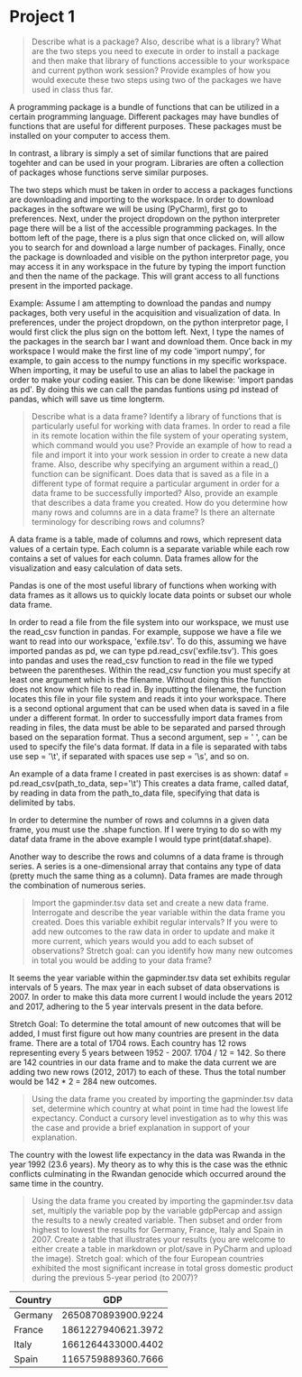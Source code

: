 # Project 1

> Describe what is a package? Also, describe what is a library? What are the two steps you need to execute in order to install a package and then make that library of functions accessible to your workspace and current python work session? Provide examples of how you would execute these two steps using two of the packages we have used in class thus far.

A programming package is a bundle of functions that can be utilized in a certain programming language. Different packages may have bundles of functions that are useful for different purposes. These packages must be installed on your computer to access them. 

In contrast, a library is simply a set of similar functions that are paired togehter and can be used in your program. Libraries are often a collection of packages whose functions serve similar purposes.

The two steps which must be taken in order to access a packages functions are downloading and importing to the workspace. In order to download packages in the software we will be using (PyCharm), first go to preferences. Next, under the project dropdown on the python interpreter page there will be a list of the accessible programming packages. In the bottom left of the page, there is a plus sign that once clicked on, will allow you to search for and download a large number of packages. Finally, once the package is downloaded and visible on the python interpretor page, you may access it in any workspace in the future by typing the import function and then the name of the package. This will grant access to all functions present in the imported package.

Example:
Assume I am attempting to download the pandas and numpy packages, both very useful in the acquisition and visualization of data. In preferences, under the project dropdown, on the python interpretor page, I would first click the plus sign on the bottom left. Next, I type the names of the packages in the search bar I want and download them. Once back in my workspace I would make the first line of my code 'import numpy', for example, to gain access to the numpy functions in my specific workspace. When importing, it may be useful to use an alias to label the package in order to make your coding easier. This can be done likewise: 'import pandas as pd'. By doing this we can call the pandas funtions using pd instead of pandas, which will save us time longterm.


> Describe what is a data frame? Identify a library of functions that is particularly useful for working with data frames. In order to read a file in its remote location within the file system of your operating system, which command would you use? Provide an example of how to read a file and import it into your work session in order to create a new data frame. Also, describe why specifying an argument within a read_() function can be significant. Does data that is saved as a file in a different type of format require a particular argument in order for a data frame to be successfully imported? Also, provide an example that describes a data frame you created. How do you determine how many rows and columns are in a data frame? Is there an alternate terminology for describing rows and columns?

A data frame is a table, made of columns and rows, which represent data values of a certain type. Each column is a separate variable while each row contains a set of values for each column. Data frames allow for the visualization and easy calculation of data sets. 

Pandas is one of the most useful library of functions when working with data frames as it allows us to quickly locate data points or subset our whole data frame.

In order to read a file from the file system into our workspace, we must use the read_csv function in pandas. For example, suppose we have a file we want to read into our workspace, 'exfile.tsv'. To do this, assuming we have imported pandas as pd, we can type pd.read_csv('exfile.tsv'). This goes into pandas and uses the read_csv function to read in the file we typed between the parentheses. Within the read_csv function you must specify at least one argument which is the filename. Without doing this the function does not know which file to read in. By inputting the filename, the function locates this file in your file system and reads it into your workspace. There is a second optional argument that can be used when data is saved in a file under a different format. In order to successfully import data frames from reading in files, the data must be able to be separated and parsed through based on the separation format. Thus a second argument, sep = ' ', can be used to specify the file's data format. If data in a file is separated with tabs use sep = '\t', if separated with spaces use sep = '\s', and so on.

An example of a data frame I created in past exercises is as shown:
  dataf = pd.read_csv(path_to_data, sep='\t')
This creates a data frame, called dataf, by reading in data from the path_to_data file, specifying that data is delimited by tabs.

In order to determine the number of rows and columns in a given data frame, you must use the .shape function. If I were trying to do so with my dataf data frame in the above example I would type print(dataf.shape).

Another way to describe the rows and columns of a data frame is through series. A series is a one-dimensional array that contains any type of data (pretty much the same thing as a column). Data frames are made through the combination of numerous series.


> Import the gapminder.tsv data set and create a new data frame. Interrogate and describe the year variable within the data frame you created. Does this variable exhibit regular intervals? If you were to add new outcomes to the raw data in order to update and make it more current, which years would you add to each subset of observations? Stretch goal: can you identify how many new outcomes in total you would be adding to your data frame?

It seems the year variable within the gapminder.tsv data set exhibits regular intervals of 5 years. The max year in each subset of data observations is 2007. In order to make this data more current I would include the years 2012 and 2017, adhering to the 5 year intervals present in the data before. 

Stretch Goal:
To determine the total amount of new outcomes that will be added, I must first figure out how many countries are present in the data frame. There are a total of 1704 rows. Each country has 12 rows representing every 5 years between 1952 - 2007. 1704 / 12 = 142. So there are 142 countries in our data frame and to make the data current we are adding two new rows (2012, 2017) to each of these. Thus the total number would be 142 * 2 = 284 new outcomes.


> Using the data frame you created by importing the gapminder.tsv data set, determine which country at what point in time had the lowest life expectancy. Conduct a cursory level investigation as to why this was the case and provide a brief explanation in support of your explanation.

The country with the lowest life expectancy in the data was Rwanda in the year 1992 (23.6 years). My theory as to why this is the case was the ethnic conflicts culminating in the Rwandan genocide which occurred around the same time in the country.


> Using the data frame you created by importing the gapminder.tsv data set, multiply the variable pop by the variable gdpPercap and assign the results to a newly created variable. Then subset and order from highest to lowest the results for Germany, France, Italy and Spain in 2007. Create a table that illustrates your results (you are welcome to either create a table in markdown or plot/save in PyCharm and upload the image). Stretch goal: which of the four European countries exhibited the most significant increase in total gross domestic product during the previous 5-year period (to 2007)?

| Country       | GDP                |
| ------------- |:-------------:     |
| Germany       | 2650870893900.9224 |
| France        | 1861227940621.3972 |
| Italy         | 1661264433000.4402 |
| Spain         | 1165759889360.7666 |
